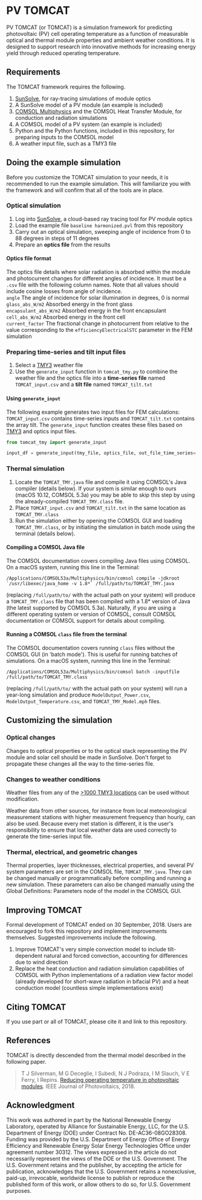 # PV TOMCAT
PV TOMCAT (or TOMCAT) is a simulation framework for predicting photovoltaic (PV) cell operating temperature as a function of measurable optical and thermal module properties and ambient weather conditions. It is designed to support research into innovative methods for increasing energy yield through reduced operating temperature.

## Requirements

The TOMCAT framework requires the following.

1. [SunSolve](https://www.pvlighthouse.com.au/sunsolve), for ray-tracing simulations of module optics
1. A SunSolve model of a PV module (an example is included)
1. [COMSOL Multiphysics](https://www.comsol.com) and the COMSOL Heat Transfer Module, for conduction and radiation simulations
1. A COMSOL model of a PV system (an example is included)
1. Python and the Python functions, included in this repository, for preparing inputs to the COMSOL model
1. A weather input file, such as a TMY3 file

## Doing the example simulation

Before you customize the TOMCAT simulation to your needs, it is recommended to run the example simulation. This will familiarize you with the framework and will confirm that all of the tools are in place.

### Optical simulation

1. Log into [SunSolve](https://www.pvlighthouse.com.au/sunsolve), a cloud-based ray tracing tool for PV module optics
1. Load the example file `baseline harmonized.pvl` from this repository
1. Carry out an optical simulation, sweeping angle of incidence from 0 to 88 degrees in steps of 11 degrees
1. Prepare an **optics file** from the results

#### Optics file format
The optics file details where solar radiation is absorbed within the module and photocurrent changes for different angles of incidence. It must be a `.csv` file with the following column names. Note that all values should include cosine losses from angle of incidence.  
`angle` The angle of incidence for solar illumination in degrees, 0 is normal  
`glass_abs_W/m2` Absorbed energy in the front glass  
`encapsulant_abs_W/m2` Absorbed energy in the front encapsulant  
`cell_abs_W/m2` Absorbed energy in the front cell  
`current_factor` The fractional change in photocurrent from relative to the value corresponding to the `efficiencyElectricalSTC` parameter in the FEM simulation

### Preparing time-series and tilt input files

1. Select a [TMY3](https://www.nrel.gov/docs/fy08osti/43156.pdf) weather file
1. Use the `generate_input` function in `tomcat_tmy.py` to combine the weather file and the optics file into a **time-series file** named `TOMCAT_input.csv` and a **tilt file** named `TOMCAT_tilt.txt`

#### Using `generate_input`
The following example generates two input files for FEM calculations: `TOMCAT_input.csv` contains time-series inputs and `TOMCAT_tilt.txt` contains the array tilt. The `generate_input` function creates these files based on [TMY3](https://www.nrel.gov/docs/fy08osti/43156.pdf) and optics input files.

```python
from tomcat_tmy import generate_input

input_df = generate_input(tmy_file, optics_file, out_file_time_series='TOMCAT_input.csv', out_file_tilt='TOMCAT_tilt.txt')
```

### Thermal simulation

1. Locate the `TOMCAT_TMY.java` file and compile it using COMSOL's Java compiler (details below). If your system is similar enough to ours (macOS 10.12, COMSOL 5.3a) you may be able to skip this step by using the already-compiled `TOMCAT_TMY.class` file.
1. Place `TOMCAT_input.csv` and `TOMCAT_tilt.txt` in the same location as `TOMCAT_TMY.class`
1. Run the simulation either by opening the COMSOL GUI and loading `TOMCAT_TMY.class`, or by initiating the simulation in batch mode using the terminal (details below).

#### Compiling a COMSOL Java file

The COMSOL documentation covers compiling Java files using COMSOL. On a macOS system, running this line in the Terminal:

    /Applications/COMSOL53a/Multiphysics/bin/comsol compile -jdkroot `/usr/libexec/java_home -v 1.8*` /full/path/to/TOMCAT_TMY.java

(replacing `/full/path/to/` with the actual path on your system) will produce a `TOMCAT_TMY.class` file that has been compiled with a 1.8* version of Java (the latest supported by COMSOL 5.3a). Naturally, if you are using a different operating system or version of COMSOL, consult COMSOL documentation or COMSOL support for details about compiling.

#### Running a COMSOL `class` file from the terminal

The COMSOL documentation covers running `class` files without the COMSOL GUI (in 'batch mode'). This is useful for running batches of simulations. On a macOS system, running this line in the Terminal:

    /Applications/COMSOL53a/Multiphysics/bin/comsol batch -inputfile /full/path/to/TOMCAT_TMY.class

(replacing `/full/path/to/` with the actual path on your system) will run a year-long simulation and produce `ModelOutput_Power.csv`, `ModelOutput_Temperature.csv`, and `TOMCAT_TMY_Model.mph` files. 

## Customizing the simulation

### Optical changes

Changes to optical properties or to the optical stack representing the PV module and solar cell should be made in SunSolve. Don't forget to propagate these changes all the way to the time-series file.

### Changes to weather conditions

Weather files from any of the [>1000 TMY3 locations](https://rredc.nrel.gov/solar/old_data/nsrdb/1991-2005/tmy3/) can be used without modification.

Weather data from other sources, for instance from local meteorological measurement stations with higher measurement frequency than hourly, can also be used. Because every met station is different, it is the user's responsibility to ensure that local weather data are used correctly to generate the time-series input file.

### Thermal, electrical, and geometric changes

Thermal properties, layer thicknesses, electrical properties, and several PV system parameters are set in the COMSOL file, `TOMCAT_TMY.java`. They can be changed manually or programmatically before compiling and running a new simulation. These parameters can also be changed manually using the Global Definitions: Parameters node of the model in the COMSOL GUI.

## Improving TOMCAT

Formal development of TOMCAT ended on 30 September, 2018. Users are encouraged to fork this repository and implement improvements themselves. Suggested improvements include the following.

1. Improve TOMCAT's very simple convection model to include tilt-dependent natural and forced convection, accounting for differences due to wind direction
1. Replace the heat conduction and radiation simulation capabilities of COMSOL with Python implementations of a radiation view factor model (already developed for short-wave radiation in bifacial PV) and a heat conduction model (countless simple implementations exist)

## Citing TOMCAT

If you use part or all of TOMCAT, please cite it and link to this repository.

## References

TOMCAT is directly descended from the thermal model described in the following paper.

> T J Silverman, M G Deceglie, I Subedi, N J Podraza, I M Slauch, V E Ferry, I Repins. [Reducing operating temperature in photovoltaic modules](https://ieeexplore.ieee.org/document/8252698/). IEEE Journal of Photovoltaics, 2018.

## Acknowledgment

This work was authored in part by the National Renewable Energy Laboratory, operated by Alliance for Sustainable Energy, LLC, for the U.S. Department of Energy (DOE) under Contract No. DE-AC36-08GO28308. Funding was provided by the U.S. Department of Energy Office of Energy Efficiency and Renewable Energy Solar Energy Technologies Office under agreement number 30312. The views expressed in the article do not necessarily represent the views of the DOE or the U.S. Government. The U.S. Government retains and the publisher, by accepting the article for publication, acknowledges that the U.S. Government retains a nonexclusive, paid-up, irrevocable, worldwide license to publish or reproduce the published form of this work, or allow others to do so, for U.S. Government purposes.
